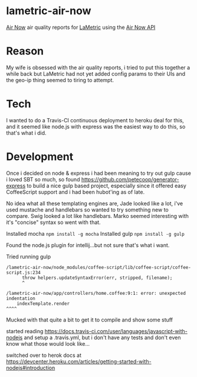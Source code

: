# lametric-air-now
[Air Now](https://www.airnow.gov/) air quality reports for [LaMetric](lametric.com) using the [Air Now API](http://.airnowapi.org)

# Reason
My wife is obsessed with the air quality reports, i tried to put this together a while back but LaMetric had not yet added config params to their UIs and the geo-ip thing seemed to tiring to attempt.

# Tech
I wanted to do a Travis-CI continuous deployment to heroku deal for this, and it seemed like node.js with express was the easiest way to do this, so that's what i did.

# Development
Once i decided on node & express i had been meaning to try out gulp cause i loved SBT so much, so found https://github.com/petecoop/generator-express to build a nice gulp based project, especially since it offered easy CoffeeScript support and i had been hubot'ing as of late.

No idea what all these templating engines are, Jade looked like a lot, i've used mustache and handlebars so wanted to try something new to compare.  Swig looked a lot like handlebars.  Marko seemed interesting with it's "concise" syntax so went with that.

Installed mocha ```npm install -g mocha```
Installed gulp ```npm install -g gulp```

Found the node.js plugin for intellij...but not sure that's what i want.

Tried running gulp

```
/lametric-air-now/node_modules/coffee-script/lib/coffee-script/coffee-script.js:234
      throw helpers.updateSyntaxError(err, stripped, filename);
      ^

/lametric-air-now/app/controllers/home.coffee:9:1: error: unexpected indentation
    indexTemplate.render
^^^^
```

Mucked with that quite a bit to get it to compile and show some stuff

started reading https://docs.travis-ci.com/user/languages/javascript-with-nodejs and setup a .travis.yml, but i don't have any tests and don't even know what those would look like...

switched over to herok docs at https://devcenter.heroku.com/articles/getting-started-with-nodejs#introduction


